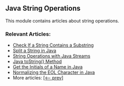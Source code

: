 ## Java String Operations

This module contains articles about string operations.

### Relevant Articles:
- [Check If a String Contains a Substring](https://www.baeldung.com/java-string-contains-substring)
- [Split a String in Java](https://www.baeldung.com/java-split-string)
- [String Operations with Java Streams](https://www.baeldung.com/java-stream-operations-on-strings)
- [Java toString() Method](https://www.baeldung.com/java-tostring)
- [Get the Initials of a Name in Java](https://www.baeldung.com/java-shorten-name-initials)
- [Normalizing the EOL Character in Java](https://www.baeldung.com/java-normalize-end-of-line-character)
- More articles: [[<-- prev]](../core-java-string-operations-11)